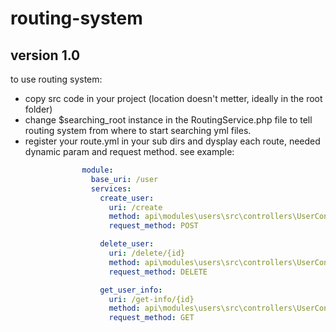# routing-system
## version 1.0

to use routing system:
 - copy src code in your project (location doesn't metter, ideally in the root folder)
 - change $searching_root instance in the RoutingService.php file to tell routing system from where to start searching yml files.
 - register your route.yml in your sub dirs and dysplay each route, needed dynamic param and request method. see example:
```yml
                module:
                  base_uri: /user
                  services:
                    create_user:
                      uri: /create
                      method: api\modules\users\src\controllers\UserController::create_user
                      request_method: POST

                    delete_user:
                      uri: /delete/{id}
                      method: api\modules\users\src\controllers\UserController::delete_user
                      request_method: DELETE

                    get_user_info:
                      uri: /get-info/{id}
                      method: api\modules\users\src\controllers\UserController::get_user_info
                      request_method: GET
```
